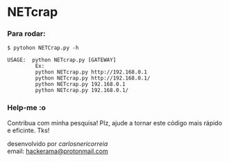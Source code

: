 # NETcrap

<h3>Para rodar:</h3>

	$ pytohon NETCrap.py -h
	
	USAGE:  python NETcrap.py [GATEWAY]
     	 	 Ex:
     		 python NETcrap.py http://192.168.0.1
     	 	 python NETcrap.py http://192.168.0.1/
     	 	 python NETcrap.py 192.168.0.1     
     	 	 python NETcrap.py 192.168.0.1/

<h3>Help-me :o</h3>

Contribua com minha pesquisa! Plz, ajude a tornar este código mais rápido e eficinte. Tks!

desenvolvido por _carlosnericorreia_<br>
email: hackerama@protonmail.com
